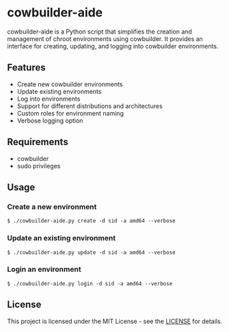 # cowbuilder-aide

cowbuilder-aide is a Python script that simplifies the creation and management of chroot environments using cowbuilder. It provides an interface for creating, updating, and logging into cowbuilder environments.

## Features

- Create new cowbuilder environments
- Update existing environments
- Log into environments
- Support for different distributions and architectures
- Custom roles for environment naming
- Verbose logging option

## Requirements

- cowbuilder
- sudo privileges

## Usage

### Create a new environment

```
$ ./cowbuilder-aide.py create -d sid -a amd64 --verbose
```

### Update an existing environment

```
$ ./cowbuilder-aide.py update -d sid -a amd64 --verbose
```

### Login an environment

```
$ ./cowbuilder-aide.py login -d sid -a amd64 --verbose
```

## License

This project is licensed under the MIT License - see the [LICENSE](https://opensource.org/license/mit) for details.
